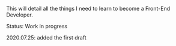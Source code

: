 This will detail all the things I need to learn to become a Front-End Developer.

Status: Work in progress

2020.07.25: added the first draft
